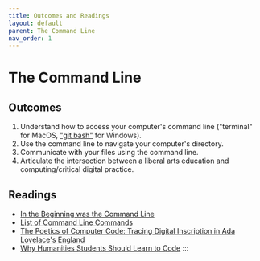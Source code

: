 ```yaml
---
title: Outcomes and Readings
layout: default
parent: The Command Line
nav_order: 1
---
```

# The Command Line

## Outcomes

1.  Understand how to access your computer\'s command line (\"terminal\" for MacOS, [\"git bash\"](https://gitforwindows.org/) for Windows).
2.  Use the command line to navigate your computer\'s directory.
3.  Communicate with your files using the command line.
4.  Articulate the intersection between a liberal arts education and computing/critical digital practice.

## Readings

- [In the Beginning was the Command Line](http://project.cyberpunk.ru/lib/in_the_beginning_was_the_command_line/)
- [List of Command Line Commands](https://www.codecademy.com/articles/command-line-commands)
- [The Poetics of Computer Code: Tracing Digital Inscription in Ada Lovelace's England](https://www.digitalstudies.org/articles/10.16995/dscn.355/)
- [Why Humanities Students Should Learn to Code](http://medhieval.com/hackinghumanities2015/uncategorized/why-humanity-students-should-learn-how-to-code/)
:::
